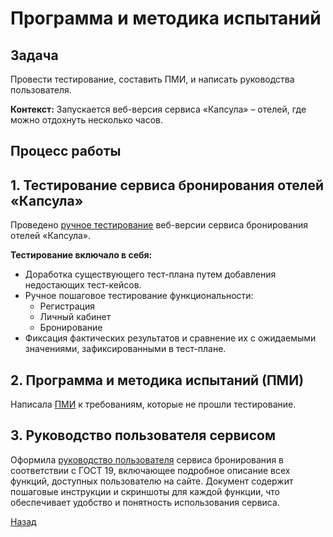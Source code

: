 #  Программа и методика испытаний

## Задача
Провести тестирование, составить ПМИ, и написать руководства пользователя.

**Контекст:** Запускается веб-версия сервиса «Капсула» – отелей, где можно отдохнуть несколько часов.



## Процесс работы

## 1. Тестирование сервиса бронирования отелей «Капсула»


Проведено [ручное тестирование](https://docs.google.com/document/d/1WNXPHyEam6Fkq6Qedc5dbRDaFuMG4HD8bjW1-3ZqGJY/edit?usp=sharing) веб-версии сервиса бронирования отелей «Капсула». 

**Тестирование включало в себя:**

*   Доработка существующего тест-плана путем добавления недостающих тест-кейсов.
*   Ручное пошаговое тестирование функциональности:
    *   Регистрация
    *   Личный кабинет
    *   Бронирование
*   Фиксация фактических результатов и сравнение их с ожидаемыми значениями, зафиксированными в тест-плане.


## 2. Программа и методика испытаний (ПМИ)
Написала [ПМИ](https://docs.google.com/document/d/1e-2v-7u_E8PomZiKhsM9sCugkYZWKzaoI_AaSVLYV5o/edit?usp=sharing) к требованиям, которые не прошли тестирование.


## 3. Руководство пользователя сервисом

Оформила [руководство пользователя](https://docs.google.com/document/d/1GQAcUklZHk3yB9I_g3libIv5hpxtc3Zn-eZhj6eK2ks/edit?usp=sharing) сервиса бронирования в соответствии с ГОСТ 19, включающее подробное описание всех функций, доступных пользователю на сайте.  Документ содержит пошаговые инструкции и скриншоты для каждой функции, что обеспечивает удобство и понятность использования сервиса.


[Назад](https://github.com/EVTrukhina/practicum_Y/blob/main/project_1.md)  
